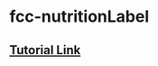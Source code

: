 # fcc-nutritionLabel
## [Tutorial Link](https://www.freecodecamp.org/learn/2022/responsive-web-design)
